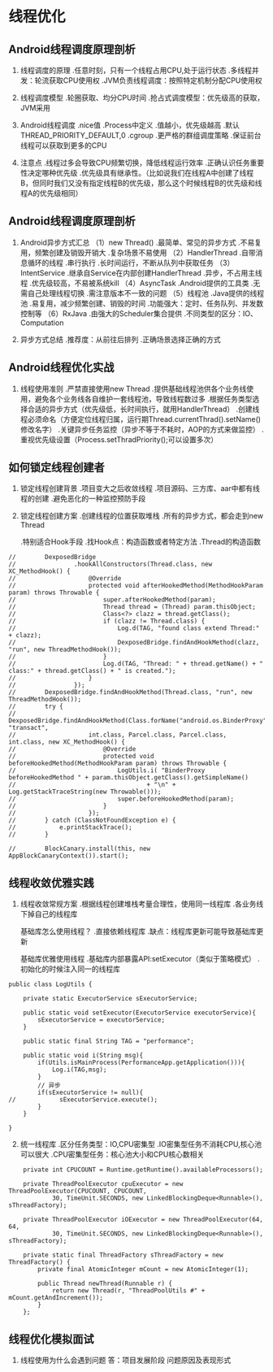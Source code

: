 # 线程优化

## Android线程调度原理剖析

1. 线程调度的原理
    .任意时刻，只有一个线程占用CPU,处于运行状态
    .多线程并发：轮流获取CPU使用权
    .JVM负责线程调度：按照特定机制分配CPU使用权
        
2. 线程调度模型
    .轮圈获取、均分CPU时间
    .抢占式调度模型：优先级高的获取，JVM采用
        
3. Android线程调度
    .nice值
        .Process中定义
        .值越小，优先级越高
        .默认THREAD_PRIORITY_DEFAULT,0
    .cgroup
        .更严格的群组调度策略
        .保证前台线程可以获取到更多的CPU
        
4. 注意点
    .线程过多会导致CPU频繁切换，降低线程运行效率
    .正确认识任务重要性决定哪种优先级
    .优先级具有继承性。（比如说我们在线程A中创建了线程B，但同时我们又没有指定线程B的优先级，那么这个时候线程B的优先级和线程A的优先级相同）
    
## Android线程调度原理剖析
1. Android异步方式汇总
    （1）new Thread()
        .最简单、常见的异步方式
        .不易复用，频繁创建及销毁开销大
        .复杂场景不易使用
    （2）HandlerThread
        .自带消息循环的线程
        .串行执行
        .长时间运行，不断从队列中获取任务
    （3）IntentService
        .继承自Service在内部创建HandlerThread
        .异步，不占用主线程
        .优先级较高，不易被系统kill
    （4）AsyncTask
        .Android提供的工具类
        .无需自己处理线程切换
        .需注意版本不一致的问题
    （5）线程池
        .Java提供的线程池
        .易复用，减少频繁创建、销毁的时间
        .功能强大：定时、任务队列、并发数控制等
    （6）RxJava
        .由强大的Scheduler集合提供
        .不同类型的区分：IO、Computation
        
2. 异步方式总结
    .推荐度：从前往后排列
    .正确场景选择正确的方式
    
## Android线程优化实战
1. 线程使用准则
    .严禁直接使用new Thread
    .提供基础线程池供各个业务线使用，避免各个业务线各自维护一套线程池，导致线程数过多
    .根据任务类型选择合适的异步方式（优先级低，长时间执行，就用HandlerThread）
    .创建线程必须命名（方便定位线程归属，运行期Thread.currentThrad().setName()修改名字）
    .关键异步任务监控（异步不等于不耗时，AOP的方式来做监控）
    .重视优先级设置（Process.setThradPriority();可以设置多次）
    
## 如何锁定线程创建者
1. 锁定线程创建背景
    .项目变大之后收敛线程
    .项目源码、三方库、aar中都有线程的创建
    .避免恶化的一种监控预防手段
    
2. 锁定线程创建方案
    .创建线程的位置获取堆栈
    .所有的异步方式，都会走到new Thread
    
    .特别适合Hook手段
    .找Hook点：构造函数或者特定方法
    .Thread的构造函数
    
```
//        DexposedBridge
//                .hookAllConstructors(Thread.class, new XC_MethodHook() {
//                    @Override
//                    protected void afterHookedMethod(MethodHookParam param) throws Throwable {
//                        super.afterHookedMethod(param);
//                        Thread thread = (Thread) param.thisObject;
//                        Class<?> clazz = thread.getClass();
//                        if (clazz != Thread.class) {
//                            Log.d(TAG, "found class extend Thread:" + clazz);
//                            DexposedBridge.findAndHookMethod(clazz, "run", new ThreadMethodHook());
//                        }
//                        Log.d(TAG, "Thread: " + thread.getName() + " class:" + thread.getClass() + " is created.");
//                    }
//                });
//        DexposedBridge.findAndHookMethod(Thread.class, "run", new ThreadMethodHook());
//        try {
//            DexposedBridge.findAndHookMethod(Class.forName("android.os.BinderProxy"), "transact",
//                    int.class, Parcel.class, Parcel.class, int.class, new XC_MethodHook() {
//                        @Override
//                        protected void beforeHookedMethod(MethodHookParam param) throws Throwable {
//                            LogUtils.i( "BinderProxy beforeHookedMethod " + param.thisObject.getClass().getSimpleName()
//                                    + "\n" + Log.getStackTraceString(new Throwable()));
//                            super.beforeHookedMethod(param);
//                        }
//                    });
//        } catch (ClassNotFoundException e) {
//            e.printStackTrace();
//        }

//        BlockCanary.install(this, new AppBlockCanaryContext()).start();
```

## 线程收敛优雅实践
1. 线程收敛常规方案
    .根据线程创建堆栈考量合理性，使用同一线程库
    .各业务线下掉自己的线程库
    
    基础库怎么使用线程？
    .直接依赖线程库
    .缺点：线程库更新可能导致基础库更新
    
    基础库优雅使用线程
    .基础库内部暴露API:setExecutor（类似于策略模式）
    .初始化的时候注入同一的线程库
    
```
public class LogUtils {

    private static ExecutorService sExecutorService;

    public static void setExecutor(ExecutorService executorService){
        sExecutorService = executorService;
    }

    public static final String TAG = "performance";

    public static void i(String msg){
        if(Utils.isMainProcess(PerformanceApp.getApplication())){
            Log.i(TAG,msg);
        }
        // 异步
        if(sExecutorService != null){
//            sExecutorService.execute();
        }
    }

}
```

2. 统一线程库
    .区分任务类型：IO,CPU密集型
    .IO密集型任务不消耗CPU,核心池可以很大
    .CPU密集型任务：核心池大小和CPU核心数相关
    
```
    private int CPUCOUNT = Runtime.getRuntime().availableProcessors();
    
    private ThreadPoolExecutor cpuExecutor = new ThreadPoolExecutor(CPUCOUNT, CPUCOUNT,
            30, TimeUnit.SECONDS, new LinkedBlockingDeque<Runnable>(), sThreadFactory);

    private ThreadPoolExecutor iOExecutor = new ThreadPoolExecutor(64, 64,
            30, TimeUnit.SECONDS, new LinkedBlockingDeque<Runnable>(), sThreadFactory);

    private static final ThreadFactory sThreadFactory = new ThreadFactory() {
        private final AtomicInteger mCount = new AtomicInteger(1);

        public Thread newThread(Runnable r) {
            return new Thread(r, "ThreadPoolUtils #" + mCount.getAndIncrement());
        }
    };
```

## 线程优化模拟面试
1. 线程使用为什么会遇到问题
答：项目发展阶段
    问题原因及表现形式